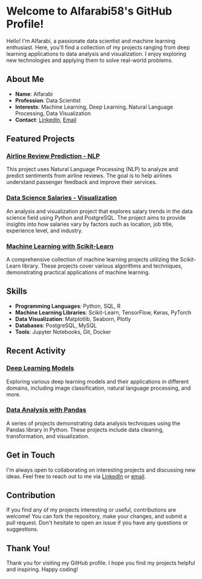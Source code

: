 # Welcome to Alfarabi58's GitHub Profile!

Hello! I'm Alfarabi, a passionate data scientist and machine learning enthusiast. Here, you'll find a collection of my projects ranging from deep learning applications to data analysis and visualization. I enjoy exploring new technologies and applying them to solve real-world problems.

## About Me

- **Name**: Alfarabi
- **Profession**: Data Scientist
- **Interests**: Machine Learning, Deep Learning, Natural Language Processing, Data Visualization
- **Contact**: [LinkedIn](https://www.linkedin.com/in/alfa-rabi-49b9b8285/), [Email](alfarabi5898@gmail.com)

## Featured Projects

### [Airline Review Prediction - NLP](https://github.com/Alfarabi58/Deep-Learning/tree/main/Airline%20Review%20Prediction%20-%20NLP)
This project uses Natural Language Processing (NLP) to analyze and predict sentiments from airline reviews. The goal is to help airlines understand passenger feedback and improve their services.

### [Data Science Salaries - Visualization](https://github.com/Alfarabi58/Python-PostgreSQL/tree/main/Data%20Science%20Salaries%20-%20Visualization)
An analysis and visualization project that explores salary trends in the data science field using Python and PostgreSQL. The project aims to provide insights into how salaries vary by factors such as location, job title, experience level, and industry.

### [Machine Learning with Scikit-Learn](https://github.com/Alfarabi58/Machine-Learning/tree/main/Scikit-Learn)
A comprehensive collection of machine learning projects utilizing the Scikit-Learn library. These projects cover various algorithms and techniques, demonstrating practical applications of machine learning.

## Skills

- **Programming Languages**: Python, SQL, R
- **Machine Learning Libraries**: Scikit-Learn, TensorFlow, Keras, PyTorch
- **Data Visualization**: Matplotlib, Seaborn, Plotly
- **Databases**: PostgreSQL, MySQL
- **Tools**: Jupyter Notebooks, Git, Docker

## Recent Activity

### [Deep Learning Models](https://github.com/Alfarabi58/Deep-Learning)
Exploring various deep learning models and their applications in different domains, including image classification, natural language processing, and more.

### [Data Analysis with Pandas](https://github.com/Alfarabi58/Data-Analysis/tree/main/Pandas)
A series of projects demonstrating data analysis techniques using the Pandas library in Python. These projects include data cleaning, transformation, and visualization.

## Get in Touch

I'm always open to collaborating on interesting projects and discussing new ideas. Feel free to reach out to me via [LinkedIn](https://www.linkedin.com/in/alfa-rabi-49b9b8285/) or [email](alfarabi5898@gmail.com).

## Contribution

If you find any of my projects interesting or useful, contributions are welcome! You can fork the repository, make your changes, and submit a pull request. Don't hesitate to open an issue if you have any questions or suggestions.

## Thank You!

Thank you for visiting my GitHub profile. I hope you find my projects helpful and inspiring. Happy coding!
